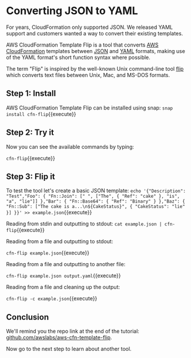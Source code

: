 # Converting JSON to YAML

For years, CloudFormation only supported JSON. We released YAML support and customers wanted a way to convert their existing templates.

AWS CloudFormation Template Flip is a tool that converts [AWS CloudFormation](https://aws.amazon.com/cloudformation/) templates between [JSON](http://json.org/) and [YAML](http://yaml.org) formats, making use of the YAML format's short function syntax where possible.

The term "Flip" is inspired by the well-known Unix command-line tool [flip](https://ccrma.stanford.edu/~craig/utility/flip/) which converts text files between Unix, Mac, and MS-DOS formats.

## Step 1: Install 

AWS CloudFormation Template Flip can be installed using snap:
`snap install cfn-flip`{{execute}}

## Step 2: Try it

Now you can see the available commands by typing:

`cfn-flip`{{execute}}

## Step 3: Flip it

To test the tool let's create a basic JSON template:
`echo '{"Description": "Test","Foo": { "Fn::Join": [" ", ["The", { "Ref": "cake" }, "is", "a", "lie"]] },"Bar": { "Fn::Base64": { "Ref": "Binary" } },"Baz": { "Fn::Sub": ["The cake is a...\n${CakeStatus}", { "CakeStatus": "lie" }] }}' >> example.json`{{execute}}

Reading from stdin and outputting to stdout:
`cat example.json | cfn-flip`{{execute}}

Reading from a file and outputting to stdout:

`cfn-flip example.json`{{execute}}

Reading from a file and outputting to another file:

`cfn-flip example.json output.yaml`{{execute}}

Reading from a file and cleaning up the output:

`cfn-flip -c example.json`{{execute}}

## Conclusion

We'll remind you the repo link at the end of the tutorial: [github.com/awslabs/aws-cfn-template-flip](https://github.com/awslabs/aws-cfn-template-flip).

Now go to the next step to learn about another tool.
 